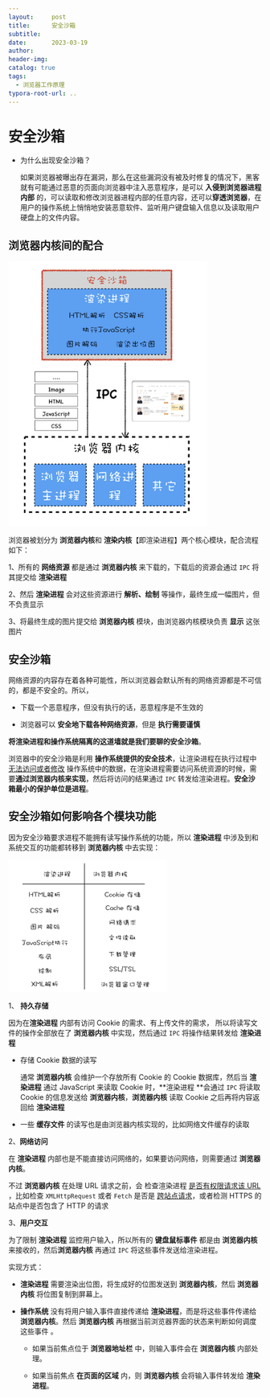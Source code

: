 ```yaml
---
layout:     post
title:      安全沙箱
subtitle:  
date:       2023-03-19
author:     
header-img: 
catalog: true
tags:
  - 浏览器工作原理
typora-root-url: ..
---
```



#  安全沙箱

-   为什么出现安全沙箱？
    
    如果浏览器被曝出存在漏洞，那么在这些漏洞没有被及时修复的情况下，黑客就有可能通过恶意的页面向浏览器中注入恶意程序，是可以 **入侵到浏览器进程内部** 的，可以读取和修改浏览器进程内部的任意内容，还可以**穿透浏览器**，在用户的操作系统上悄悄地安装恶意软件、监听用户键盘输入信息以及读取用户硬盘上的文件内容。
## 浏览器内核间的配合
<img src="/../img/postImage/image-20230319155936287.png" alt="image-20230319155936287" style="zoom:67%;" />

浏览器被划分为 **浏览器内核**和 **渲染内核**【即渲染进程】两个核心模块，配合流程如下：

   1、所有的 **网络资源** 都是通过 **浏览器内核** 来下载的，下载后的资源会通过 `IPC` 将其提交给 **渲染进程**

   2、然后 **渲染进程** 会对这些资源进行 **解析、绘制** 等操作，最终生成一幅图片，但不负责显示

   3、将最终生成的图片提交给 **浏览器内核** 模块，由浏览器内核模块负责 **显示** 这张图片

## 安全沙箱
网络资源的内容存在着各种可能性，所以浏览器会默认所有的网络资源都是不可信的，都是不安全的。所以，

- 下载一个恶意程序，但没有执行的话，恶意程序是不生效的

-  浏览器可以 **安全地下载各种网络资源**，但是 **执行需要谨慎**


**将渲染进程和操作系统隔离的这道墙就是我们要聊的安全沙箱**。

浏览器中的安全沙箱是利用 **操作系统提供的安全技术**，让渲染进程在执行过程中 <u>无法访问或者修改</u> 操作系统中的数据，在渲染进程需要访问系统资源的时候，需要**通过浏览器内核来实现**，然后将访问的结果通过 `IPC` 转发给渲染进程。**安全沙箱最小的保护单位是进程**。

## 安全沙箱如何影响各个模块功能
因为安全沙箱要求进程不能拥有读写操作系统的功能，所以 **渲染进程** 中涉及到和系统交互的功能都转移到 **浏览器内核** 中去实现：

<img src="/../img/postImage/image-20230319160137929.png" alt="image-20230319160137929" style="zoom:50%;" />

1、 **持久存储**

因为在**渲染进程** 内部有访问 Cookie 的需求、有上传文件的需求， 所以将读写文件的操作全部放在了 **浏览器内核** 中实现，然后通过 `IPC` 将操作结果转发给 **渲染进程**

- 存储 Cookie 数据的读写

    通常 **浏览器内核** 会维护一个存放所有 Cookie 的 Cookie 数据库，然后当 **渲染进程** 通过  JavaScript  来读取 Cookie 时，**渲染进程 **会通过 `IPC` 将读取  Cookie 的信息发送给 **浏览器内核**，**浏览器内核** 读取 Cookie 之后再将内容返回给 **渲染进程**

-   一些 **缓存文件** 的读写也是由浏览器内核实现的，比如网络文件缓存的读取

2、**网络访问**

在 **渲染进程** 内部也是不能直接访问网络的，如果要访问网络，则需要通过 **浏览器内核**。

不过 **浏览器内核** 在处理 URL 请求之前，会 检查渲染进程 <u>是否有权限请求该 URL</u> ，比如检查 `XMLHttpRequest` 或者  `Fetch`  是否是 <u>跨站点请求</u>，或者检测  HTTPS  的站点中是否包含了 HTTP 的请求

3、**用户交互**

为了限制 **渲染进程** 监控用户输入，所以所有的 **键盘鼠标事件** 都是由 **浏览器内核** 来接收的，然后**浏览器内核** 再通过 `IPC` 将这些事件发送给渲染进程。

实现方式：

- **渲染进程** 需要渲染出位图，将生成好的位图发送到 **浏览器内核**，然后 **浏览器内核** 将位图复制到屏幕上。

- **操作系统** 没有将用户输入事件直接传递给 **渲染进程**，而是将这些事件传递给 **浏览器内核**。然后 **浏览器内核** 再根据当前浏览器界面的状态来判断如何调度这些事件 。

    - 如果当前焦点位于 **浏览器地址栏** 中，则输入事件会在 **浏览器内核** 内部处理。

    
    - 如果当前焦点 **在页面的区域** 内，则 **浏览器内核** 会将输入事件转发给 **渲染进程**。

